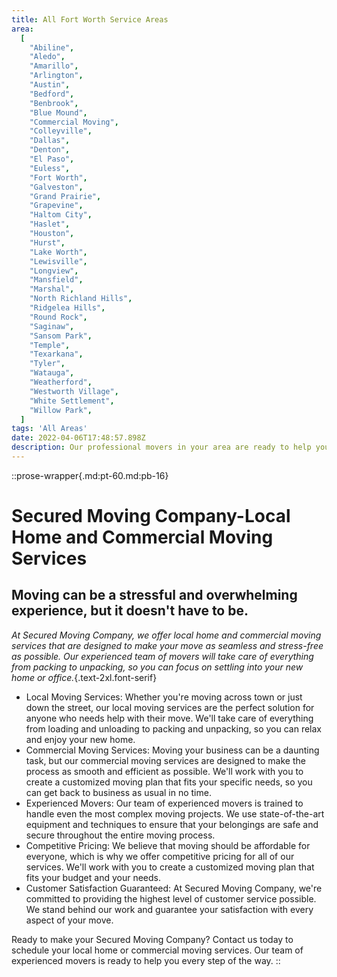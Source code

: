 ```yaml
---
title: All Fort Worth Service Areas
area:
  [
    "Abiline",
    "Aledo",
    "Amarillo",
    "Arlington",
    "Austin",
    "Bedford",
    "Benbrook",
    "Blue Mound",
    "Commercial Moving",
    "Colleyville",
    "Dallas",
    "Denton",
    "El Paso",
    "Euless",
    "Fort Worth",
    "Galveston",
    "Grand Prairie",
    "Grapevine",
    "Haltom City",
    "Haslet",
    "Houston",
    "Hurst",
    "Lake Worth",
    "Lewisville",
    "Longview",
    "Mansfield",
    "Marshal",
    "North Richland Hills",
    "Ridgelea Hills",
    "Round Rock",
    "Saginaw",
    "Sansom Park",
    "Temple",
    "Texarkana",
    "Tyler",
    "Watauga",
    "Weatherford",
    "Westworth Village",
    "White Settlement",
    "Willow Park",
  ]
tags: 'All Areas'
date: 2022-04-06T17:48:57.898Z
description: Our professional movers in your area are ready to help you with your moving needs. We offer a wide range of services including packing, unpacking and more! Call us today at (817) 812-6176 for a free estimate.
---
```

::prose-wrapper{.md:pt-60.md:pb-16}
# Secured Moving Company-Local Home and Commercial Moving Services

## Moving can be a stressful and overwhelming experience, but it doesn't have to be. 

*At Secured Moving Company, we offer local home and commercial moving services that are designed to make your move as seamless and stress-free as possible. Our experienced team of movers will take care of everything from packing to unpacking, so you can focus on settling into your new home or office.*{.text-2xl.font-serif}

* Local Moving Services: Whether you're moving across town or just down the street, our local moving services are the perfect solution for anyone who needs help with their move. We'll take care of everything from loading and unloading to packing and unpacking, so you can relax and enjoy your new home.
* Commercial Moving Services: Moving your business can be a daunting task, but our commercial moving services are designed to make the process as smooth and efficient as possible. We'll work with you to create a customized moving plan that fits your specific needs, so you can get back to business as usual in no time.
* Experienced Movers: Our team of experienced movers is trained to handle even the most complex moving projects. We use state-of-the-art equipment and techniques to ensure that your belongings are safe and secure throughout the entire moving process.
* Competitive Pricing: We believe that moving should be affordable for everyone, which is why we offer competitive pricing for all of our services. We'll work with you to create a customized moving plan that fits your budget and your needs.
* Customer Satisfaction Guaranteed: At Secured Moving Company, we're committed to providing the highest level of customer service possible. We stand behind our work and guarantee your satisfaction with every aspect of your move.

Ready to make your Secured Moving Company? Contact us today to schedule your local home or commercial moving services. Our team of experienced movers is ready to help you every step of the way.
::
